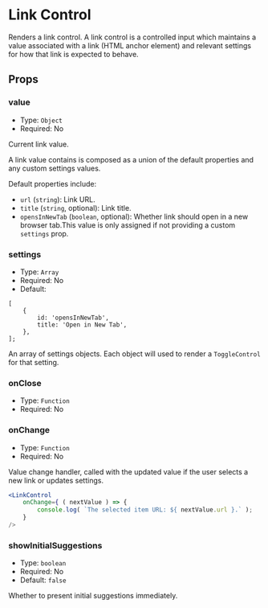 # Link Control

Renders a link control. A link control is a controlled input which maintains
a value associated with a link (HTML anchor element) and relevant settings
for how that link is expected to behave.

## Props

### value

- Type: `Object`
- Required: No

Current link value.

A link value contains is composed as a union of the default properties and any custom settings values.

Default properties include:

- `url` (`string`): Link URL.
- `title` (`string`, optional): Link title.
- `opensInNewTab` (`boolean`, optional): Whether link should open in a new browser tab.This value is only assigned if not providing a custom `settings` prop.

### settings

- Type: `Array`
- Required: No
- Default: 
```
[
	{
		id: 'opensInNewTab',
		title: 'Open in New Tab',
	},
];
```

An array of settings objects. Each object will used to render a `ToggleControl` for that setting.

### onClose

- Type: `Function`
- Required: No

### onChange

- Type: `Function`
- Required: No

Value change handler, called with the updated value if the user selects a new link or updates settings.

```jsx
<LinkControl
	onChange={ ( nextValue ) => {
		console.log( `The selected item URL: ${ nextValue.url }.` );
	}
/> 
```

### showInitialSuggestions

- Type: `boolean`
- Required: No
- Default: `false`

Whether to present initial suggestions immediately.
